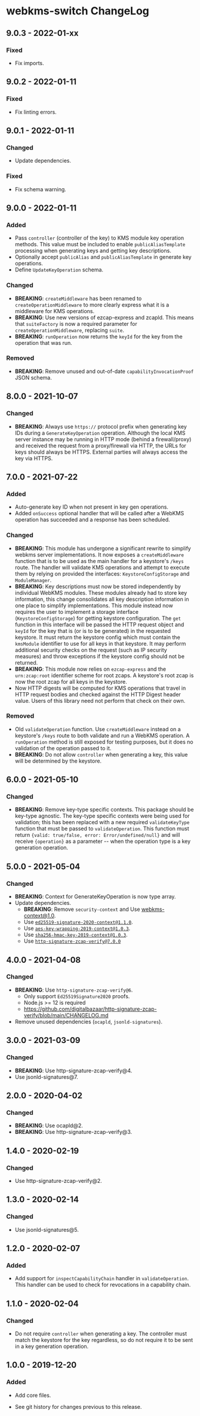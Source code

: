 # webkms-switch ChangeLog

## 9.0.3 - 2022-01-xx

### Fixed
- Fix imports.

## 9.0.2 - 2022-01-11

### Fixed
- Fix linting errors.

## 9.0.1 - 2022-01-11

### Changed
- Update dependencies.

### Fixed
- Fix schema warning.

## 9.0.0 - 2022-01-11

### Added
- Pass `controller` (controller of the key) to KMS module key operation
  methods. This value must be included to enable `publicAliasTemplate`
  processing when generating keys and getting key descriptions.
- Optionally accept `publicAlias` and `publicAliasTemplate` in generate key
  operations.
- Define `UpdateKeyOperation` schema.

### Changed
- **BREAKING**: `createMiddleware` has been renamed to
  `createOperationMiddleware` to more clearly express what it is a middleware
  for KMS operations.
- **BREAKING**: Use new versions of ezcap-express and zcapld. This means that
  `suiteFactory` is now a required parameter for `createOperationMiddleware`,
  replacing `suite`.
- **BREAKING**: `runOperation` now returns the `keyId` for the key from the
  operation that was run.

### Removed
- **BREAKING**: Remove unused and out-of-date `capabilityInvocationProof`
  JSON schema.

## 8.0.0 - 2021-10-07

### Changed
- **BREAKING**: Always use `https://` protocol prefix when generating key IDs
  during a `GenerateKeyOperation` operation. Although the local KMS server
  instance may be running in HTTP mode (behind a firewall/proxy) and received
  the request from a proxy/firewall via HTTP, the URLs for keys should always
  be HTTPS. External parties will always access the key via HTTPS.

## 7.0.0 - 2021-07-22

### Added
- Auto-generate key ID when not present in key gen operations.
- Added `onSuccess` optional handler that will be called after a WebKMS
  operation has succeeded and a response has been scheduled.

### Changed
- **BREAKING**: This module has undergone a significant rewrite to simplify
  webkms server implementations. It now exposes a `createMiddleware` function
  that is to be used as the main handler for a keystore's `/keys` route. The
  handler will validate KMS operations and attempt to execute them by relying
  on provided the interfaces: `KeystoreConfigStorage` and `ModuleManager`.
- **BREAKING**: Key descriptions must now be stored independently by individual
  WebKMS modules. These modules already had to store key information, this
  change consolidates all key description information in one place to simplify
  implementations. This module instead now requires the user to implement a
  storage interface (`KeystoreConfigStorage`) for getting keystore
  configuration. The `get` function in this interface will be passed the HTTP
  request object and `keyId` for the key that is (or is to be generated) in the
  requested keystore. It must return the keystore config which must contain the
  `kmsModule` identifier to use for all keys in that keystore. It may perform
  additional security checks on the request (such as IP security measures)
  and throw exceptions if the keystore config should not be returned.
- **BREAKING**: This module now relies on `ezcap-express` and the
  `urn:zcap:root` identifier scheme for root zcaps. A keystore's root zcap
  is now the root zcap for all keys in the keystore.
- Now HTTP digests will be computed for KMS operations that travel in HTTP
  request bodies and checked against the HTTP Digest header value. Users of
  this library need not perform that check on their own.

### Removed
- Old `validateOperation` function. Use `createMiddleware` instead on a
  keystore's `/keys` route to both validate and run a WebKMS operation. A
  `runOperation` method is still exposed for testing purposes, but it does
  no validation of the operation passed to it.
- **BREAKING**: Do not allow `controller` when generating a key, this
  value will be determined by the keystore.

## 6.0.0 - 2021-05-10

### Changed
- **BREAKING**: Remove key-type specific contexts. This package should be
  key-type agnostic. The key-type specific contexts were being used for
  validation; this has been replaced with a new required
  `validateKeyType` function that must be passed to `validateOperation`.
  This function must return `{valid: true/false, error: Error/undefined/null}`
  and will receive `{operation}` as a parameter -- when the operation type
  is a key generation operation.

## 5.0.0 - 2021-05-04

### Changed
- **BREAKING**: Context for GenerateKeyOperation is now type array.
- Update dependencies.
  - **BREAKING**: Remove `security-context` and Use [webkms-context@1.0](https://github.com/digitalbazaar/webkms-context/blob/main/CHANGELOG.md).
  - Use [`ed25519-signature-2020-context@1.1.0`](https://github.com/digitalbazaar/ed25519-signature-2020-context/blob/master/CHANGELOG.md).
  - Use [`aes-key-wrapping-2019-context@1.0.3`](https://github.com/digitalbazaar/aes-key-wrapping-2019-context/blob/main/CHANGELOG.md).
  - Use [`sha256-hmac-key-2019-context@1.0.3`](https://github.com/digitalbazaar/sha256-hmac-key-2019-context/blob/main/CHANGELOG.md).
  - Use [`http-signature-zcap-verify@7.0.0`](https://github.com/digitalbazaar/http-signature-zcap-verify/blob/main/CHANGELOG.md)

## 4.0.0 - 2021-04-08

### Changed
- **BREAKING**: Use `http-signature-zcap-verify@6`.
  - Only support `Ed25519Signature2020` proofs.
  - Node.js >= 12 is required
  - https://github.com/digitalbazaar/http-signature-zcap-verify/blob/main/CHANGELOG.md
- Remove unused dependencies (`ocapld`, `jsonld-signatures`).

## 3.0.0 - 2021-03-09

### Changed
- **BREAKING**: Use http-signature-zcap-verify@4.
- Use jsonld-signatures@7.

## 2.0.0 - 2020-04-02

### Changed
- **BREAKING**: Use ocapld@2.
- **BREAKING**: Use http-signature-zcap-verify@3.

## 1.4.0 - 2020-02-19

### Changed
- Use http-signature-zcap-verify@2.

## 1.3.0 - 2020-02-14

### Changed
- Use jsonld-signatures@5.

## 1.2.0 - 2020-02-07

### Added
- Add support for `inspectCapabilityChain` handler in `validateOperation`. This
  handler can be used to check for revocations in a capability chain.

## 1.1.0 - 2020-02-04

### Changed
- Do not require `controller` when generating a key. The controller
  must match the keystore for the key regardless, so do not require
  it to be sent in a key generation operation.

## 1.0.0 - 2019-12-20

### Added
- Add core files.

- See git history for changes previous to this release.
